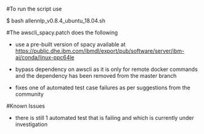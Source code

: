 #To run the script use

$ bash allennlp_v0.8.4_ubuntu_18.04.sh

#The awscli_spacy.patch does the following

- use a pre-built version of spacy available at https://public.dhe.ibm.com/ibmdl/export/pub/software/server/ibm-ai/conda/linux-ppc64le

- bypass dependency on awscli as it is only for remote docker commands and the dependency has been removed from the master branch

- fixes one of automated test case failures as per suggestions from the community


#Known Issues

- there is still 1 automated test that is failing and which is currently under investigation

